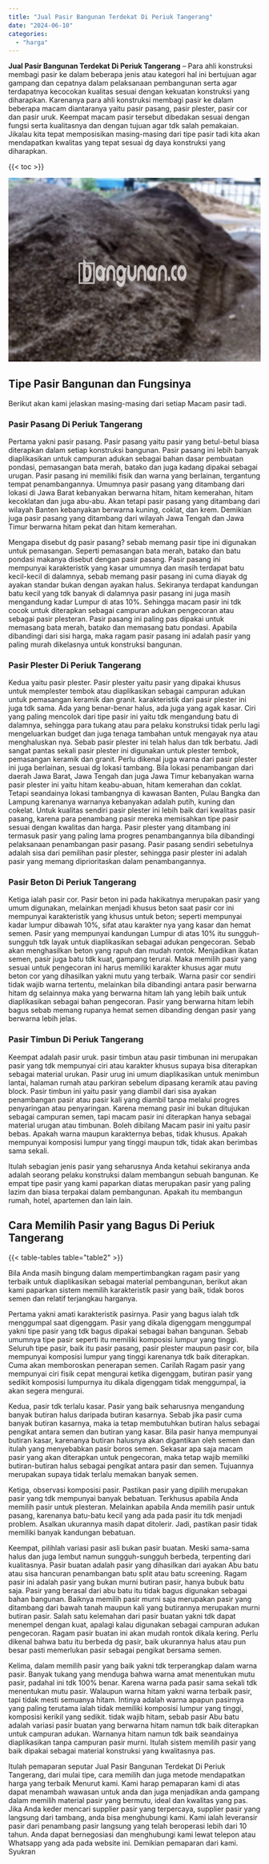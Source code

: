 ```yaml
---
title: "Jual Pasir Bangunan Terdekat Di Periuk Tangerang"
date: "2024-06-10"
categories: 
  - "harga"
---
```


**Jual Pasir Bangunan Terdekat Di Periuk Tangerang** – Para ahli konstruksi membagi pasir ke dalam beberapa jenis atau kategori hal ini bertujuan agar gampang dan cepatnya dalam pelaksanaan pembangunan serta agar terdapatnya kecocokan kualitas sesuai dengan kekuatan konstruksi yang diharapkan. Karenanya para ahli konstruksi membagi pasir ke dalam beberapa macam diantaranya yaitu pasir pasang, pasir plester, pasir cor dan pasir uruk. Keempat macam pasir tersebut dibedakan sesuai dengan fungsi serta kualitasnya dan dengan tujuan agar tdk salah pemakaian. Jikalau kita tepat memposisikan masing-masing dari tipe pasir tadi kita akan mendapatkan kwalitas yang tepat sesuai dg daya konstruksi yang diharapkan.

{{< toc >}}

![Jual Pasir Bangunan Terdekat Di Periuk Tangerang](/images/jual-pasir-bangunan-39.png)

## Tipe Pasir Bangunan dan Fungsinya

Berikut akan kami jelaskan masing-masing dari setiap Macam pasir tadi.

### Pasir Pasang Di Periuk Tangerang

Pertama yakni pasir pasang. Pasir pasang yaitu pasir yang betul-betul biasa diterapkan dalam setiap konstruksi bangunan. Pasir pasang ini lebih banyak diaplikasikan untuk campuran adukan sebagai bahan dasar pembuatan pondasi, pemasangan bata merah, batako dan juga kadang dipakai sebagai urugan. Pasir pasang ini memiliki fisik dan warna yang berlainan, tergantung tempat penambangannya. Umumnya pasir pasang yang ditambang dari lokasi di Jawa Barat kebanyakan berwarna hitam, hitam kemerahan, hitam kecoklatan dan juga abu-abu. Akan tetapi pasir pasang yang ditambang dari wilayah Banten kebanyakan berwarna kuning, coklat, dan krem. Demikian juga pasir pasang yang ditambang dari wilayah Jawa Tengah dan Jawa Timur berwarna hitam pekat dan hitam kemerahan.

Mengapa disebut dg pasir pasang? sebab memang pasir tipe ini digunakan untuk pemasangan. Seperti pemasangan bata merah, batako dan batu pondasi makanya disebut dengan pasir pasang. Pasir pasang ini mempunyai karakteristik yang kasar umumnya dan masih terdapat batu kecil-kecil di dalamnya, sebab memang pasir pasang ini cuma diayak dg ayakan standar bukan dengan ayakan halus. Sekiranya terdapat kandungan batu kecil yang tdk banyak di dalamnya pasir pasang ini juga masih mengandung kadar Lumpur di atas 10%. Sehingga macam pasir ini tdk cocok untuk diterapkan sebagai campuran adukan pengecoran atau sebagai pasir plesteran. Pasir pasang ini paling pas dipakai untuk memasang bata merah, batako dan memasang batu pondasi. Apabila dibandingi dari sisi harga, maka ragam pasir pasang ini adalah pasir yang paling murah dikelasnya untuk konstruksi bangunan.

### Pasir Plester Di Periuk Tangerang

Kedua yaitu pasir plester. Pasir plester yaitu pasir yang dipakai khusus untuk memplester tembok atau diaplikasikan sebagai campuran adukan untuk pemasangan keramik dan granit. karakteristik dari pasir plester ini juga tdk sama. Ada yang benar-benar halus, ada juga yang agak kasar. Ciri yang paling mencolok dari tipe pasir ini yaitu tdk mengandung batu di dalamnya, sehingga para tukang atau para pelaku konstruksi tidak perlu lagi mengeluarkan budget dan juga tenaga tambahan untuk mengayak nya atau menghaluskan nya. Sebab pasir plester ini telah halus dan tdk berbatu. Jadi sangat pantas sekali pasir plester ini digunakan untuk plester tembok, pemasangan keramik dan granit. Perlu dikenal juga warna dari pasir plester ini juga berlainan, sesuai dg lokasi tambang. Bila lokasi penambangan dari daerah Jawa Barat, Jawa Tengah dan juga Jawa Timur kebanyakan warna pasir plester ini yaitu hitam keabu-abuan, hitam kemerahan dan coklat. Tetapi seandainya lokasi tambangnya di kawasan Banten, Pulau Bangka dan Lampung karenanya warnanya kebanyakan adalah putih, kuning dan cokelat. Untuk kualitas sendiri pasir plester ini lebih baik dari kwalitas pasir pasang, karena para penambang pasir mereka memisahkan tipe pasir sesuai dengan kwalitas dan harga. Pasir plester yang ditambang ini termasuk pasir yang paling lama progres penambangannya bila dibandingi pelaksanaan penambangan pasir pasang. Pasir pasang sendiri sebetulnya adalah sisa dari pemilihan pasir plester, sehingga pasir plester ini adalah pasir yang memang diprioritaskan dalam penambangannya.

### Pasir Beton Di Periuk Tangerang

Ketiga ialah pasir cor. Pasir beton ini pada hakikatnya merupakan pasir yang umum digunakan, melainkan menjadi khusus beton saat pasir cor ini mempunyai karakteristik yang khusus untuk beton; seperti mempunyai kadar lumpur dibawah 10%, sifat atau karakter nya yang kasar dan hemat semen. Pasir yang mempunyai kandungan Lumpur di atas 10% itu sungguh-sungguh tdk layak untuk diaplikasikan sebagai adukan pengecoran. Sebab akan menghasilkan beton yang rapuh dan mudah rontok. Menjadikan ikatan semen, pasir juga batu tdk kuat, gampang terurai. Maka memilih pasir yang sesuai untuk pengecoran ini harus memiliki karakter khusus agar mutu beton cor yang dihasilkan yakni mutu yang terbaik. Warna pasir cor sendiri tidak wajib warna tertentu, melainkan bila dibandingi antara pasir berwarna hitam dg selainnya maka yang berwarna hitam lah yang lebih baik untuk diaplikasikan sebagai bahan pengecoran. Pasir yang berwarna hitam lebih bagus sebab memang rupanya hemat semen dibanding dengan pasir yang berwarna lebih jelas.

### Pasir Timbun Di Periuk Tangerang

Keempat adalah pasir uruk. pasir timbun atau pasir timbunan ini merupakan pasir yang tdk mempunyai ciri atau karakter khusus supaya bisa diterapkan sebagai material urukan. Pasir urug ini umum diaplikasikan untuk menimbun lantai, halaman rumah atau parkiran sebelum dipasang keramik atau paving block. Pasir timbun ini yaitu pasir yang diambil dari sisa ayakan penambangan pasir atau pasir kali yang diambil tanpa melalui progres penyaringan atau penyaringan. Karena memang pasir ini bukan ditujukan sebagai campuran semen, tapi macam pasir ini diterapkan hanya sebagai material urugan atau timbunan. Boleh dibilang Macam pasir ini yaitu pasir bebas. Apakah warna maupun karakternya bebas, tidak khusus. Apakah mempunyai komposisi lumpur yang tinggi maupun tdk, tidak akan berimbas sama sekali.

Itulah sebagian jenis pasir yang seharusnya Anda ketahui sekiranya anda adalah seorang pelaku konstruksi dalam membangun sebuah bangunan. Ke empat tipe pasir yang kami paparkan diatas merupakan pasir yang paling lazim dan biasa terpakai dalam pembangunan. Apakah itu membangun rumah, hotel, apartemen dan lain lain.

## Cara Memilih Pasir yang Bagus Di Periuk Tangerang

{{< table-tables table="table2" >}}

Bila Anda masih bingung dalam mempertimbangkan ragam pasir yang terbaik untuk diaplikasikan sebagai material pembangunan, berikut akan kami paparkan sistem memilih karakteristik pasir yang baik, tidak boros semen dan relatif terjangkau harganya.

Pertama yakni amati karakteristik pasirnya. Pasir yang bagus ialah tdk menggumpal saat digenggam. Pasir yang dikala digenggam menggumpal yakni tipe pasir yang tdk bagus dipakai sebagai bahan bangunan. Sebab umumnya tipe pasir seperti itu memiliki komposisi lumpur yang tinggi. Seluruh tipe pasir, baik itu pasir pasang, pasir plester maupun pasir cor, bila mempunyai komposisi lumpur yang tinggi karenanya tdk baik diterapkan. Cuma akan memboroskan penerapan semen. Carilah Ragam pasir yang mempunyai ciri fisik cepat mengurai ketika digenggam, butiran pasir yang sedikit komposisi lumpurnya itu dikala digenggam tidak menggumpal, ia akan segera mengurai.

Kedua, pasir tdk terlalu kasar. Pasir yang baik seharusnya mengandung banyak butiran halus daripada butiran kasarnya. Sebab jika pasir cuma banyak butiran kasarnya, maka ia tetap membutuhkan butiran halus sebagai pengikat antara semen dan butiran yang kasar. Bila pasir hanya mempunyai butiran kasar, karenanya butiran halusnya akan digantikan oleh semen dan itulah yang menyebabkan pasir boros semen. Sekasar apa saja macam pasir yang akan diterapkan untuk pengecoran, maka tetap wajib memiliki butiran-butiran halus sebagai pengikat antara pasir dan semen. Tujuannya merupakan supaya tidak terlalu memakan banyak semen.

Ketiga, observasi komposisi pasir. Pastikan pasir yang dipilih merupakan pasir yang tdk mempunyai banyak bebatuan. Terkhusus apabila Anda memilih pasir untuk plesteran. Melainkan apabila Anda memilih pasir untuk pasang, karenanya batu-batu kecil yang ada pada pasir itu tdk menjadi problem. Asalkan ukurannya masih dapat ditolerir. Jadi, pastikan pasir tidak memiliki banyak kandungan bebatuan.

Keempat, pilihlah variasi pasir asli bukan pasir buatan. Meski sama-sama halus dan juga lembut namun sungguh-sungguh berbeda, terpenting dari kualitasnya. Pasir buatan adalah pasir yang dihasilkan dari ayakan Abu batu atau sisa hancuran penambangan batu split atau batu screening. Ragam pasir ini adalah pasir yang bukan murni butiran pasir, hanya bubuk batu saja. Pasir yang berasal dari abu batu itu tidak bagus digunakan sebagai bahan bangunan. Baiknya memilih pasir murni saja merupakan pasir yang ditambang dari bawah tanah maupun kali yang butirannya merupakan murni butiran pasir. Salah satu kelemahan dari pasir buatan yakni tdk dapat menempel dengan kuat, apalagi kalau digunakan sebagai campuran adukan pengecoran. Ragam pasir buatan ini akan mudah rontok dikala kering. Perlu dikenal bahwa batu itu berbeda dg pasir, baik ukurannya halus atau pun besar pasti memerlukan pasir sebagai pengikat bersama semen.

Kelima, dalam memilih pasir yang baik yakni tdk terperangkap dalam warna pasir. Banyak tukang yang menduga bahwa warna amat menentukan mutu pasir, padahal ini tdk 100% benar. Karena warna pada pasir sama sekali tdk menentukan mutu pasir. Walaupun warna hitam yakni warna terbaik pasir, tapi tidak mesti semuanya hitam. Intinya adalah warna apapun pasirnya yang paling terutama ialah tidak memiliki komposisi lumpur yang tinggi, komposisi kerikil yang sedikit. tidak wajib hitam, sebab pasir Abu batu adalah variasi pasir buatan yang berwarna hitam namun tdk baik diterapkan untuk campuran adukan. Warnanya hitam namun tdk baik seandainya diaplikasikan tanpa campuran pasir murni. Itulah sistem memilih pasir yang baik dipakai sebagai material konstruksi yang kwalitasnya pas.

Itulah pemaparan seputar Jual Pasir Bangunan Terdekat Di Periuk Tangerang, dari mulai tipe, cara memilih dan juga metode mendapatkan harga yang terbaik Menurut kami. Kami harap pemaparan kami di atas dapat menambah wawasan untuk anda dan juga menjadikan anda gampang dalam memilih material pasir yang bermutu, ideal dan kwalitas yang pas. Jika Anda keder mencari supplier pasir yang terpercaya, supplier pasir yang langsung dari tambang, anda bisa menghubungi kami. Kami ialah leveransir pasir dari penambang pasir langsung yang telah beroperasi lebih dari 10 tahun. Anda dapat bernegosiasi dan menghubungi kami lewat telepon atau Whatsapp yang ada pada website ini. Demikian pemaparan dari kami. Syukran
